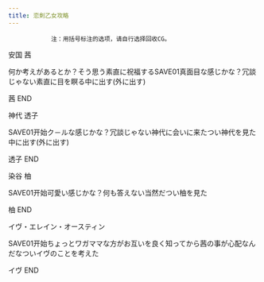 ```yaml
---
title: 恋剣乙女攻略
---
```


                注：用括号标注的选项，请自行选择回收CG。

安国 茜

何か考えがあるとか？そう思う素直に祝福するSAVE01真面目な感じかな？冗談じゃない素直に目を瞑る中に出す(外に出す)

茜 END

神代 透子

SAVE01开始ク－ルな感じかな？冗談じゃない神代に会いに来たつい神代を見た中に出す(外に出す)

透子 END

染谷 柚

SAVE01开始可愛い感じかな？何も答えない当然だつい柚を見た

柚 END

イヴ・エレイン・オースティン

SAVE01开始ちょっとワガママな方がお互いを良く知ってから茜の事が心配なんだなついイヴのことを考えた

イヴ END
              

